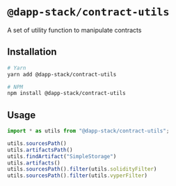 # `@dapp-stack/contract-utils`

A set of utility function to manipulate contracts

## Installation

```sh
# Yarn
yarn add @dapp-stack/contract-utils

# NPM
npm install @dapp-stack/contract-utils
```

## Usage

```js
import * as utils from "@dapp-stack/contract-utils";

utils.sourcesPath()
utils.artifactsPath()
utils.findArtifact("SimpleStorage")
utils.artifacts()
utils.sourcesPath().filter(utils.solidityFilter)
utils.sourcesPath().filter(utils.vyperFilter)
```
